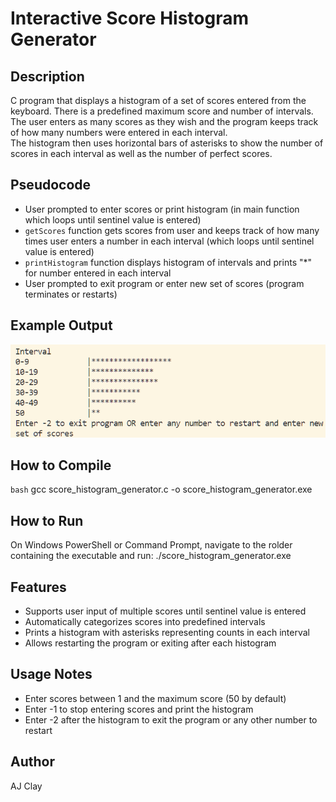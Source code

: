 # Interactive Score Histogram Generator

## Description  
C program that displays a histogram of a set of scores entered from the keyboard. There is a predefined maximum score and number of intervals.  
The user enters as many scores as they wish and the program keeps track of how many numbers were entered in each interval.  
The histogram then uses horizontal bars of asterisks to show the number of scores in each interval as well as the number of perfect scores.

## Pseudocode  
- User prompted to enter scores or print histogram (in main function which loops until sentinel value is entered)  
- `getScores` function gets scores from user and keeps track of how many times user enters a number in each interval (which loops until sentinel value is entered)  
- `printHistogram` function displays histogram of intervals and prints "*" for number entered in each interval  
- User prompted to exit program or enter new set of scores (program terminates or restarts)

## Example Output
![Screenshot](https://github.com/aclaycode/interactive_score_histogram_generator/blob/main/interactive_score_histogram_generator_example_output.png?raw=true)

## How to Compile  
```bash```
gcc score_histogram_generator.c -o score_histogram_generator.exe

## How to Run
On Windows PowerShell or Command Prompt, navigate to the rolder containing the executable and run:
./score_histogram_generator.exe

## Features
- Supports user input of multiple scores until sentinel value is entered
- Automatically categorizes scores into predefined intervals
- Prints a histogram with asterisks representing counts in each interval
- Allows restarting the program or exiting after each histogram

## Usage Notes
- Enter scores between 1 and the maximum score (50 by default)
- Enter -1 to stop entering scores and print the histogram
- Enter -2 after the histogram to exit the program or any other number to restart

## Author
AJ Clay
